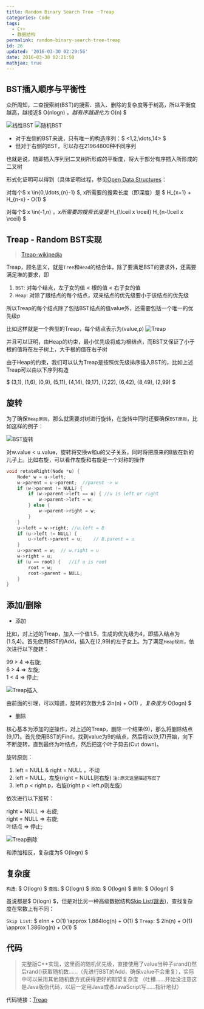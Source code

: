 ```yaml
---
title: Random Binary Search Tree －Treap
categories: Code
tags:
  - C++
  - 数据结构
permalink: random-binary-search-tree-treap
id: 26
updated: '2016-03-30 02:29:56'
date: 2016-03-30 02:21:50
mathjax: true
---
```


## BST插入顺序与平衡性

众所周知，二查搜索树(BST)的搜索、插入、删除的复杂度等于树高，所以平衡度越高，越接近$ O(nlogn) $，越有序越退化为$ O(n) $

![线性BST](http://dreampiggy-image.test.upcdn.net/image/3/9f/4b2394fd756bcf2edcee109bb18ef.png)
![随机BST](http://dreampiggy-image.test.upcdn.net/image/e/a2/3419e63d7126ece4996634b3f7dad.png)

+ 对于左侧的BST来说，只有唯一的构造序列：$ <1,2,\dots,14> $
+ 但对于右侧的BST，可以存在21964800种不同序列

也就是说，随即插入序列到二叉树所形成的平衡度，将大于部分有序插入所形成的二叉树

形式化证明可以得到（具体证明过程，参见[Open Data Structures][3]：

对每个$ x \in{0,\ldots,{n}-1} $, x所需要的搜索长度（即深度）是 $ H\_{x+1} + H\_{n-x} - O(1) $

对每个$ x \in(-1,n) $，x所需要的搜索长度是$ H\_{\lceil x \rceil} H\_{n-\lceil x \rceil} $

## Treap - Random BST实现

> [Treap-wikipedia][4]

Treap，顾名思义，就是`Tree`和`Head`的结合体，除了要满足BST的要求外，还需要满足堆的要求，即

1.  `BST`: 对每个结点，左子女的值 < 根的值 < 右子女的值
2.  `Heap`: 对除了跟结点的每个结点，双亲结点的优先级要小于该结点的优先级

所以Treap的每个结点除了包括BST结点的值value外，还需要包括一个唯一的优先级p

比如这样就是一个典型的Treap，每个结点表示为(value,p) ![Treap][5]

并且可以证明，由Heap的约束，最小优先级将成为根结点，而BST又保证了小于根的值将在左子树上，大于根的值在右子树

由于Heap的约束，我们可以认为Treap是按照优先级排序插入BST的，比如上述Treap可以由以下序列构造

$ (3,1), (1,6), (0,9), (5,11), (4,14), (9,17), (7,22), (6,42), (8,49), (2,99) $

## 旋转

为了确保`Heap原则`，那么就需要对树进行旋转，在旋转中同时还要确保`BST原则`，比如这样的例子：

![BST旋转][6]

对w.value < u.value，旋转将交换w和u的父子关系，同时将把原来的B放在新的儿子上。比如右旋，可以看作左旋和右旋是一个对称的操作

```cpp
void rotateRight(Node *u) {
    Node* w = u->left;
    w->parent = u->parent;  //parent -> w
    if (w->parent != NULL) {
        if (w->parent->left == u) { //u is left or right
            w->parent->left = w;
        } else {
            w->parent->right = w;
        }
    }
    u->left = w->right; //u.left = B
    if (u->left != NULL) {
        u->left->parent = u;    // B.parent = u
    }
    u->parent = w;  // w.right = u
    w->right = u;
    if (u == root) {   //if u is root
        root = w;
        root->parent = NULL;
    }
}
```

## 添加/删除

*   添加

比如，对上述的Treap，加入一个值1.5，生成的优先级为4，即插入结点为(1.5,4)。首先使用BST的Add，插入在(2,99)的左子女上。为了满足`Heap规则`，依次进行以下旋转：

99 > 4 =>右旋;  
6 > 4 => 左旋;  
1 < 4 => 停止;

![Treap插入][7]

由前面的引理，可以知道，旋转的次数为$ 2ln(n) + O(1) $，复杂度为$ O(logn) $

*   删除

核心基本为添加的逆操作，对上述的Treap，删除一个结果(9)，那么将删除结点(9,17)。首先使用BST的Find，找到value为9的结点，然后将以(9,17)开始，向下不断旋转，直到最终为叶结点，然后把这个叶子剪去(Cut down)。

旋转原则：
1. left = NULL & right = NULL ，不动
2. left = NULL，左旋(right = NULL则右旋) `注:原文这里描述写反了`
3. left.p < right.p，右旋(right.p < left.p则左旋)

依次进行以下旋转：

right = NULL => 右旋;  
right = NULL => 右旋;  
叶结点 => 停止;

![Treap删除][8]

和添加相反，复杂度为$ O(logn) $

## 复杂度

`构造`: $ O(logn) $ `查找`: $ O(logn) $ `添加`: $ O(logn) $ `删除`: $ O(logn) $

虽说都是$ O(logn) $，但是对比另一种高级数据结构[Skip List(跳表)][9]，查找复杂度在常数上有不同：

`Skip List`: $ elnn + O(1) \approx 1.884log(n) + O(1) $ `Treap`: $ 2ln(n) + O(1) \approx 1.386log(n) + O(1) $

## 代码

> 完整版C++实现，这里面的随机优先级，直接使用了value当种子srand()然后rand()获取随机数……（先进行BST的Add，确保value不会重复），实际中可以采用其他随机数方式获得更好的期望复杂度 （吐槽……开始没注意这是Java版伪代码，以后一定用Java或者JavaScript写……指针地狱）

代码链接：[Treap][10]


 [3]: http://opendatastructures.org/ods-java/7_1_Random_Binary_Search_Tr.html#fig:rbst-records
 [4]: https://en.wikipedia.org/wiki/Treap
 [5]: http://opendatastructures.org/versions/edition-0.1e/ods-java/img1086.png
 [6]: http://opendatastructures.org/versions/edition-0.1e/ods-java/img1102.png
 [7]: http://opendatastructures.org/versions/edition-0.1e/ods-java/img1108.png
 [8]: http://opendatastructures.org/versions/edition-0.1e/ods-java/img1114.png
 [9]: https://en.wikipedia.org/wiki/Skip_list
 [10]: http://www.dreampiggy.com/source/413-2/